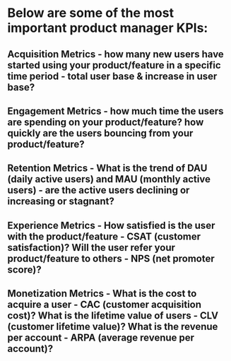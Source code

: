 # Below are some of the most important product manager KPIs:

## Acquisition Metrics - how many new users have started using your product/feature in a specific time period - total user base & increase in user base?

## Engagement Metrics - how much time the users are spending on your product/feature? how quickly are the users bouncing from your product/feature?

## Retention Metrics - What is the trend of DAU (daily active users) and MAU (monthly active users) - are the active users declining or increasing or stagnant?

## Experience Metrics - How satisfied is the user with the product/feature - CSAT (customer satisfaction)? Will the user refer your product/feature to others - NPS (net promoter score)?

## Monetization Metrics - What is the cost to acquire a user - CAC (customer acquisition cost)? What is the lifetime value of users - CLV (customer lifetime value)? What is the revenue per account - ARPA (average revenue per account)?
